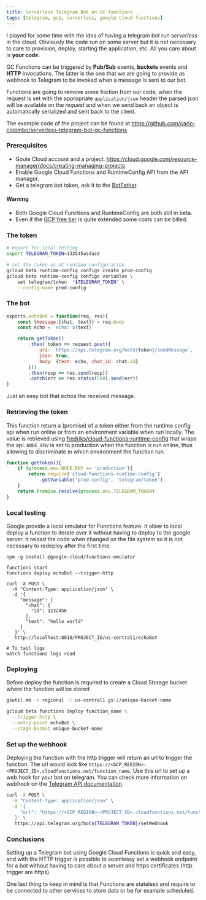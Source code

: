```yaml
---
title: Serverless Telegram Bot on GC functions
tags: [telegram, gcp, serverless, google cloud functions]
---
```


I played for some time with the idea of having a telegram bot run _serverless_ in the cloud. Obviously the code run on some server but it is not necessary to care to provision, deploy, starting the application, etc. All you care about is **your code**.

GC Functions can be triggered by **Pub/Sub** events, **buckets** events and **HTTP** invocations. The latter is the one that we are going to provide as webhook to Telegram to be invoked when a message is sent to our bot.

Functions are going to remove some friction from our code, when the request is set with the appropriate `application/json` header the parsed json will be available on the _request_ and when we send back an object is automatically serialized and sent back to the client. 

The example code of the project can be found at https://github.com/carlo-colombo/serverless-telegram-bot-gc-functions

### Prerequisites
* Goole Cloud account and a project. https://cloud.google.com/resource-manager/docs/creating-managing-projects
* Enable Google Cloud Functions and RuntimeConfig API from the API manager.
* Get a telegram bot token, ask it to the [BotFather](https://telegram.me/BotFather).

#### Warning
* Both Google Cloud Functions and RuntimeConfig are both still in beta.
* Even if the [GCP free tier](https://cloud.google.com/free/) is quite extended some costs can be billed.

### The token

```bash
# export for local testing 
export TELEGRAM_TOKEN=133545asdasd

# set the token as GC runtime configuration 
gcloud beta runtime-config configs create prod-config
gcloud beta runtime-config configs variables \
    set telegram/token  "$TELEGRAM_TOKEN" \
    --config-name prod-config
```

### The bot

```js
exports.echoBot = function(req, res){
    const {message:{chat, text}} = req.body
    const echo = `echo: ${text}`

    return getToken()
        .then( token => request.post({
            uri: `https://api.telegram.org/bot${token}/sendMessage`,
            json: true,
            body: {text: echo, chat_id: chat.id}
        }))
        .then(resp => res.send(resp))
        .catch(err => res.status(500).send(err))
}

```
Just an easy bot that echos the received message.

### Retrieving the token

This function return a (promise) of a token either from the runtime config api when run online or from an environment variable when run locally. The value is retrieved using [fredriks/cloud-functions-runtime-config](https://github.com/fredriks/cloud-functions-runtime-config) that wraps the api. `NODE_ENV` is set to production when the function is run online, thus allowing to discriminate in which environment the function run.

```js
function getToken(){
    if (process.env.NODE_ENV == 'production'){
        return require('cloud-functions-runtime-config')
            .getVariable('prod-config', 'telegram/token')
    }
    return Promise.resolve(process.env.TELEGRAM_TOKEN)
}
```

### Local testing

Google provide a local emulator for Functions feature. It allow to local deploy a function to iterate over it without having to deploy to the google server. It reload the code when changed on the file system so it is not necessary to redeploy after the first time.

```
npm -g install @google-cloud/functions-emulator

functions start
functions deploy echoBot --trigger-http

curl -X POST \
  -H "Content-Type: application/json" \
  -d '{
     "message": {
       "chat": {
         "id": 1232456
       },
       "text": "hello world"
     }
   }' \
   http://localhost:8010/PROJECT_ID/us-central1/echoBot

# To tail logs
watch functions logs read

```

### Deploying

Before deploy the function is required to create a Cloud Storage bucket where the function will be stored

```sh
gsutil mb -c regional -l us-central1 gs://unique-bucket-name

gcloud beta functions deploy function_name \
  --trigger-http \
  --entry-point echoBot \
  --stage-bucket unique-bucket-name
```

### Set up the webhook

Deploying the function with the http trigger will return an url to trigger the function. The url would look like `https://<GCP_REGION>-<PROJECT_ID>.cloudfunctions.net/function_name`. Use this url to set up a web hook for your bot on telegram. You can check more information on webhook on the [Telegram API documentation](https://core.telegram.org/bots/api#setwebhook)

```sh
curl -X POST \
  -H "Content-Type: application/json" \
  -d '{
     "url": "https://<GCP_REGION>-<PROJECT_ID>.cloudfunctions.net/function_name"
   }' \
   https://api.telegram.org/bot${TELEGRAM_TOKEN}/setWebhook
```

### Conclusions

Setting up a Telegram bot using Google Cloud Functions is quick and easy, and with the HTTP trigger is possible to seamlessy set a webhook endpoint for a bot without having to care about a server and https certificates (http trigger are https).

One last thing to keep in mind is that Functions are stateless and require to be connected to other services to store data or be for example scheduled. 
